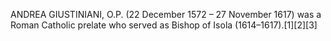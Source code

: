 ANDREA GIUSTINIANI, O.P. (22 December 1572 – 27 November 1617) was a Roman Catholic prelate who served as Bishop of Isola (1614–1617).[1][2][3]
